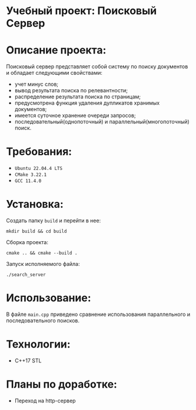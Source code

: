 # Учебный проект: Поисковый Сервер

# Описание проекта:
Поисковый сервер представляет собой систему по поиску документов и обладает следующими свойствами:
- учет минус слов;
- вывод результата поиска по релевантности;  
- распределение результата поиска по страницам;
- предусмотрена функция удаления дупликатов хранимых документов;
- имеется суточное хранение очереди запросов;
- последовательный(однопоточный) и параллельный(многопоточный) поиск.
  
		
# Требования:
- ```Ubuntu 22.04.4 LTS```
- ```CMake 3.22.1```
- ```GCC 11.4.0```
	
# Установка:
Создать папку ```build``` и перейти в нее: 
```
mkdir build && cd build
```
Сборка проекта:
```
cmake .. && cmake --build .
```
Запуск исполняемого файла:
```
./search_server
```
# Использование:
В файле ```main.cpp``` приведено сравнение использования параллельного и последовательного поисков.
# Технологии:
- C++17 STL

# Планы по доработке:
- Переход на http-сервер
